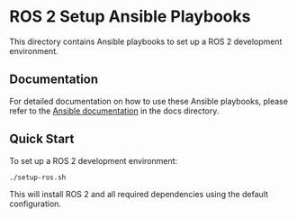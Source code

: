 # ROS 2 Setup Ansible Playbooks

This directory contains Ansible playbooks to set up a ROS 2 development environment.

## Documentation

For detailed documentation on how to use these Ansible playbooks, please refer to the [Ansible documentation](../docs/ansible.md) in the docs directory.

## Quick Start

To set up a ROS 2 development environment:

```bash
./setup-ros.sh
```

This will install ROS 2 and all required dependencies using the default configuration.
